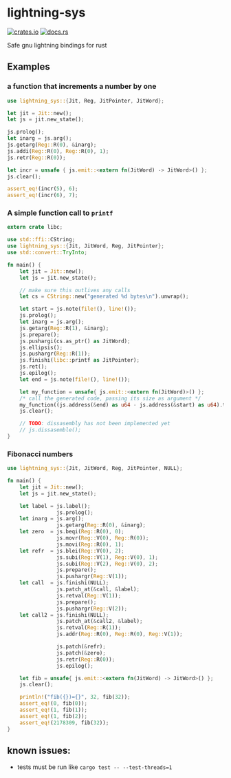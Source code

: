 # lightning-sys

[![crates.io](https://img.shields.io/crates/v/lightning-sys.svg)](https://crates.io/crates/lightning-sys)
[![docs.rs](https://docs.rs/lightning-sys/badge.svg)](https://docs.rs/lightning-sys/)

Safe gnu lightning bindings for rust

## Examples

### a function that increments a number by one
```rust
use lightning_sys::{Jit, Reg, JitPointer, JitWord};

let jit = Jit::new();
let js = jit.new_state();

js.prolog();
let inarg = js.arg();
js.getarg(Reg::R(0), &inarg);
js.addi(Reg::R(0), Reg::R(0), 1);
js.retr(Reg::R(0));

let incr = unsafe { js.emit::<extern fn(JitWord) -> JitWord>() };
js.clear();

assert_eq!(incr(5), 6);
assert_eq!(incr(6), 7);

```

### A simple function call to `printf`
```rust
extern crate libc;

use std::ffi::CString;
use lightning_sys::{Jit, JitWord, Reg, JitPointer};
use std::convert::TryInto;

fn main() {
    let jit = Jit::new();
    let js = jit.new_state();

    // make sure this outlives any calls
    let cs = CString::new("generated %d bytes\n").unwrap();

    let start = js.note(file!(), line!());
    js.prolog();
    let inarg = js.arg();
    js.getarg(Reg::R(1), &inarg);
    js.prepare();
    js.pushargi(cs.as_ptr() as JitWord);
    js.ellipsis();
    js.pushargr(Reg::R(1));
    js.finishi(libc::printf as JitPointer);
    js.ret();
    js.epilog();
    let end = js.note(file!(), line!());

    let my_function = unsafe{ js.emit::<extern fn(JitWord)>() };
    /* call the generated code, passing its size as argument */
    my_function((js.address(&end) as u64 - js.address(&start) as u64).try_into().unwrap());
    js.clear();

    // TODO: dissasembly has not been implemented yet
    // js.dissasemble();
}

```
### Fibonacci numbers
```rust
use lightning_sys::{Jit, JitWord, Reg, JitPointer, NULL};

fn main() {
    let jit = Jit::new();
    let js = jit.new_state();

    let label = js.label();
                js.prolog();
    let inarg = js.arg();
                js.getarg(Reg::R(0), &inarg);
    let zero  = js.beqi(Reg::R(0), 0);
                js.movr(Reg::V(0), Reg::R(0));
                js.movi(Reg::R(0), 1);
    let refr  = js.blei(Reg::V(0), 2);
                js.subi(Reg::V(1), Reg::V(0), 1);
                js.subi(Reg::V(2), Reg::V(0), 2);
                js.prepare();
                js.pushargr(Reg::V(1));
    let call  = js.finishi(NULL);
                js.patch_at(&call, &label);
                js.retval(Reg::V(1));
                js.prepare();
                js.pushargr(Reg::V(2));
    let call2 = js.finishi(NULL);
                js.patch_at(&call2, &label);
                js.retval(Reg::R(1));
                js.addr(Reg::R(0), Reg::R(0), Reg::V(1));

                js.patch(&refr);
                js.patch(&zero);
                js.retr(Reg::R(0));
                js.epilog();

    let fib = unsafe{ js.emit::<extern fn(JitWord) -> JitWord>() };
    js.clear();

    println!("fib({})={}", 32, fib(32));
    assert_eq!(0, fib(0));
    assert_eq!(1, fib(1));
    assert_eq!(1, fib(2));
    assert_eq!(2178309, fib(32));
}
```

## known issues:

- tests must be run like `cargo test -- --test-threads=1`
